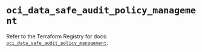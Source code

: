 # `oci_data_safe_audit_policy_management`

Refer to the Terraform Registry for docs: [`oci_data_safe_audit_policy_management`](https://registry.terraform.io/providers/oracle/oci/7.19.0/docs/resources/data_safe_audit_policy_management).
